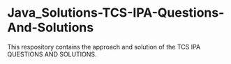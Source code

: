 # Java_Solutions-TCS-IPA-Questions-And-Solutions
This respository contains the approach and solution of the TCS IPA QUESTIONS AND SOLUTIONS.
